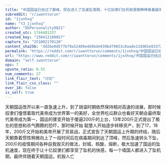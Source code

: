 ```yaml
---
title: "中国国运已经过了巅峰，现在进入了加速坠落期，十亿奴隶们在机舱里眼睁睁看着越来越近的陆地，却无法跳伞"
subreddit: "r/iwanttorun"
id: "1jxnhxq"
name: "t3_1jxnhxq"
author: "OkPersonality9821"
created_utc: 1744481337
created_key: "250412180857"
capture_ts: "251002170120"
content_sha256: "dd2be0d577b79a52489edd4bde939bd79653c8aade13dd65e833724409993775"
permalink: "https://reddit.com/r/iwanttorun/comments/1jxnhxq/中国国运已经过了巅峰现在进入了加速坠落期十亿奴隶们在机舱里眼睁睁看着越来越近的陆地却无法跳伞/"
url: "https://www.reddit.com/r/iwanttorun/comments/1jxnhxq/中国国运已经过了巅峰现在进入了加速坠落期十亿奴隶们在机舱里眼睁睁看着越来越近的陆地却无法跳伞/"
domain: "self.iwanttorun"
ups: 7
upvote_ratio: 0.55
num_comments: 27
link_flair_text: "讨论"
link_flair_css_class: ""
over_18: false
is_self: true
---
```


天朝国运改开以来一直急速上升，到了胡温时期依然保持相对高速的进展，那时候奴隶们憧憬着取代美帝成为世界第一的美好，全世界吃瓜群众也看好天朝会最终取代美帝成为第一，国运的骤变开始于傻逼200斤的上台，13年200斤正式提出了极左的思想和杀气腾腾的恐吓，那时候开始
聪慧人开始逐步转移资产，到了17，18年，200斤又开始和美帝开展了贸易战，正式宣告了天朝国运上升期的终结，随后天朝靠着惯性稍微向上了一段时间后在病毒期间到达了顶峰，然后急速转头下坠，200斤的疫情期间各种自我毁灭的做法，封城，核酸，熔断，极大加速了国运的坠机速度，现在终于让十亿奴隶们都享受了坠机的快感，每一个墙国人都进入了坠机期，最终伴随着天朝国运，机毁人亡
